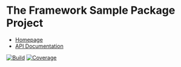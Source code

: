 # The Framework Sample Package Project

- [Homepage](https://the-framework.gitlab.io/projects/sample-package.html)
- [API Documentation](https://the-framework.gitlab.io/projects/sample-package/docs/)

[![Build](https://gitlab.com/the-framework/projects/sample-package/badges/master/pipeline.svg)](https://gitlab.com/the-framework/projects/sample-package/-/jobs)
[![Coverage](https://gitlab.com/the-framework/projects/sample-package/badges/master/coverage.svg?job=test:php)](https://the-framework.gitlab.io/projects/sample-package/coverage/)
